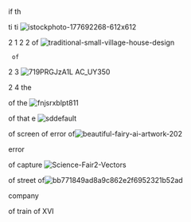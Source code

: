 if th

ti ti 
![istockphoto-177692268-612x612](https://github.com/user-attachments/assets/888d339a-9890-4f18-b3ed-897734e0da0b)


2 1 
2  2 of
![traditional-small-village-house-design](https://github.com/user-attachments/assets/37fe23a5-7827-4f6b-88f2-818907e78f61)

     of 

2  3
![719PRGJzA1L _AC_UY350_](https://github.com/user-attachments/assets/c7797f3e-942e-4588-88dc-04076a3bb9fa)

2  4 the

of  the
![fnjsrxblpt811](https://github.com/user-attachments/assets/7507a778-d071-48c4-a625-96a4c7297b3f)

of     that
e ![sddefault](https://github.com/user-attachments/assets/0e625b75-f621-4abd-8b5a-bc8ccddf8d71)

of         screen 
of               error 
of![beautiful-fairy-ai-artwork-202](https://github.com/user-attachments/assets/fcb35b7b-88e7-4ac5-9da7-0b79dbc2e46a)

  error 

of
  capture ![Science-Fair2-Vectors](https://github.com/user-attachments/assets/a9de7a80-9848-43f0-83f7-67851fb1b195)

of
  street 
of![bb771849ad8a9c862e2f6952321b52ad](https://github.com/user-attachments/assets/b328005a-4b52-4b6d-abc2-8a0a998ccc15)

  company 

of
  train 
of
  XVI
